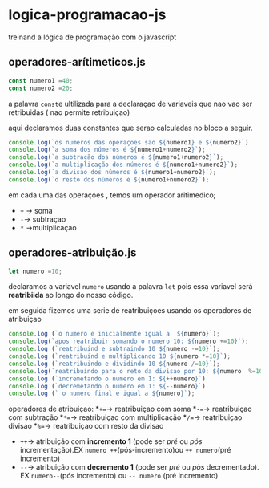 # logica-programacao-js
treinand a lógica de programação com o javascript

## operadores-arítimeticos.js
~~~js
const numero1 =40;
const numero2 =20;
~~~
a palavra `const`e ultilizada para a declaraçao de variaveis que nao vao ser retribuidas ( nao permite retribuiçao)

aqui declaramos  duas constantes que serao calculadas no bloco a seguir.
~~~js
console.log(`os numeros das operaçoes sao ${numero1} e ${numero2}`)
console.log(`a soma dos números é ${numero1+numero2}`);
console.log(`a subtração dos números é ${numero1+numero2}`);
console.log(`a multiplicação dos números é ${numero1+numero2}`);
console.log(`a divisao dos números é ${numero1+numero2}`);
console.log(`o resto dos números é ${numero1+numero2}`);
~~~
em cada uma das operaçoes , temos um operador aritimedico;
* `+` -> soma
* `-`-> subtraçao
* `*` ->multiplicaçao 
## operadores-atribuição.js

~~~js
let numero =10;
~~~

declaramos a variavel `numero` usando a palavra `let` pois essa variavel será **reatribiida** ao longo do nosso código.

em seguida fizemos uma serie de reatribuiçoes usando os operadores de atribuiçao

~~~js
console.log (`o numero e inicialmente igual a  ${numero}`);
console.log(`apos reatribuir somando o numero 10: ${numero +=10}`);
console.log (`reatribuind e subtraindo 10 ${numero -=10}`);
console.log (`reatribuind e multiplicando 10 ${numero *=10}`);
console.log (`reatribuindo e dividindo 10 ${numero /=10}`);
console.log(`reatribuindo para o reto da divisao por 10: ${numero  %=10}`);
console.log (`incremetando o numero em 1: ${++numero}`)
console.log (`decremetando o numero em 1: ${--numero}`)
console.log (` o numero final e igual a ${numero}`);
~~~
operadores de atribuiçao:
*`+=`-> reatribuiçao com soma 
*`-=`-> reatribuiçao com subtração 
*`*=`-> reatribuiçao com multiplicação
*`/=`-> reatribuiçao divisao
*`%=`-> reatribuiçao com resto da divisao
* `++`-> atribuição com **incremento 1** (pode ser *pré* ou *pós* incrementação).EX `numero ++`(pós-incremento)ou `++ numero`(pré incremento)
* `--`-> atribuição com **decremento 1** (pode ser *pré* ou *pòs* decrementado). EX `numero--`(pós incremento) ou `-- numero` (pré incremento)
